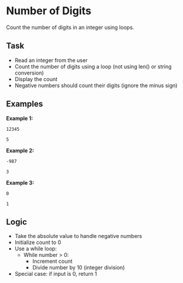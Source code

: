 # Number of Digits

Count the number of digits in an integer using loops.

## Task
- Read an integer from the user
- Count the number of digits using a loop (not using len() or string conversion)
- Display the count
- Negative numbers should count their digits (ignore the minus sign)

## Examples
**Example 1:**
```
12345
```
```
5
```

**Example 2:**
```
-987
```
```
3
```

**Example 3:**
```
0
```
```
1
```

## Logic
- Take the absolute value to handle negative numbers
- Initialize count to 0
- Use a while loop:
  - While number > 0:
    - Increment count
    - Divide number by 10 (integer division)
- Special case: if input is 0, return 1
